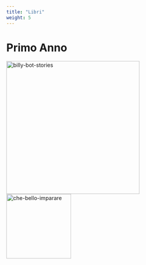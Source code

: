 ```yaml
---
title: "Libri"
weight: 5
---
```


# Primo Anno

<a href="https://it-content.pearson.com/products/05c043f5-8cb2-4d6a-8647-5eb3240112be/9788861617094A_flipbook/index.html">
    <img src="https://it.pearson.com/content/dam/region-core/italy/pearson-italy/images/Proposte-editoriali/Pearson-materiali-novit%C3%A0-editoriali-BillyBot.png" alt="billy-bot-stories" width="350px"/>
</a>

<a href="https://www.capitello.it/libri/che-bello-e-imparare/">
    <img src="https://www.capitello.it/wp-content/uploads/libri-images/Che_bello_IMPARARE_1A_metodo-1-214x265.jpg" alt="che-bello-imparare" width="170px"/>
</a>




